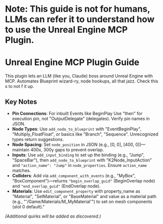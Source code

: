 # Note: This guide is not for humans, LLMs can refer it to understand how to use the Unreal Engine MCP Plugin.

# Unreal Engine MCP Plugin Guide

This plugin lets an LLM (like you, Claude) boss around Unreal Engine with MCP. Automates Blueprint wizard-ry, node hookups, all that jazz. Check this s to not f it up.

## Key Notes

- **Pin Connections**: For inbuilt Events like BeginPlay Use "then" for execution pin, not "OutputDelegate" (delegates). Verify pin names in JSON.
- **Node Types**: Use `add_node_to_blueprint` with "EventBeginPlay", "Multiply_FloatFloat", or basics like "Branch", "Sequence". Unrecognized types return suggestions.
- **Node Spacing**: Set `node_position` in JSON (e.g., [0, 0], [400, 0])—maintain 400x, 300y gaps to prevent overlap.
- **Inputs**: Use `add_input_binding` to set up the binding (e.g., "Jump", "SpaceBar"), then `add_node_to_blueprint` with "K2Node_InputAction" and `"action_name": "Jump"` in `node_properties`. Ensure `action_name` matches.
- **Colliders**: Add via `add_component_with_events` (e.g., "MyBox", "BoxComponent")—returns `"begin_overlap_guid"` (BeginOverlap node) and `"end_overlap_guid"` (EndOverlap node).
- **Materials**: Use `edit_component_property` with property_name as "Material", "SetMaterial", or "BaseMaterial" and value as a material path (e.g., "'/Game/Materials/M_MyMaterial'") to set on mesh components (slot 0 default)."



*(Additional quirks will be added as discovered.)*